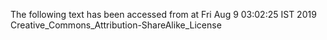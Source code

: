 The following text has been accessed from at Fri Aug 9 03:02:25 IST 2019
Creative_Commons_Attribution-ShareAlike_License
